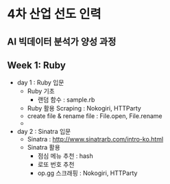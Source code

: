 # 4차 산업 선도 인력
AI 빅데이터 분석가 양성 과정
---

## Week 1: Ruby
- day 1 : Ruby 입문
    * Ruby 기초
        - 랜덤 함수 : sample.rb
    * Ruby 활용 Scraping : Nokogiri, HTTParty
    * create file & rename file : File.open, File.rename
    * 
- day 2 : Sinatra 입문
    * Sinatra : http://www.sinatrarb.com/intro-ko.html
    * Sinatra 활용
        - 점심 메뉴 추천 : hash
        - 로또 번호 추천
        - op.gg 스크래핑 : Nokogiri, HTTParty
